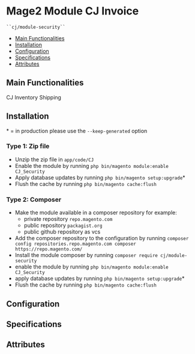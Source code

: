 # Mage2 Module CJ Invoice

    ``cj/module-security``

 - [Main Functionalities](#markdown-header-main-functionalities)
 - [Installation](#markdown-header-installation)
 - [Configuration](#markdown-header-configuration)
 - [Specifications](#markdown-header-specifications)
 - [Attributes](#markdown-header-attributes)


## Main Functionalities
CJ Inventory Shipping

## Installation
\* = in production please use the `--keep-generated` option

### Type 1: Zip file

 - Unzip the zip file in `app/code/CJ`
 - Enable the module by running `php bin/magento module:enable CJ_Security`
 - Apply database updates by running `php bin/magento setup:upgrade`\*
 - Flush the cache by running `php bin/magento cache:flush`

### Type 2: Composer

 - Make the module available in a composer repository for example:
    - private repository `repo.magento.com`
    - public repository `packagist.org`
    - public github repository as vcs
 - Add the composer repository to the configuration by running `composer config repositories.repo.magento.com composer https://repo.magento.com/`
 - Install the module composer by running `composer require cj/module-security`
 - enable the module by running `php bin/magento module:enable CJ_Security`
 - apply database updates by running `php bin/magento setup:upgrade`\*
 - Flush the cache by running `php bin/magento cache:flush`


## Configuration




## Specifications



## Attributes



